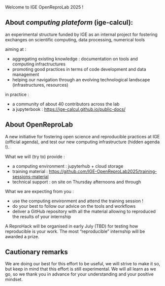  Welcome to IGE OpenReproLab 2025 ! 
 
##  About *computing plateform* (ige-calcul): 

an experimental structure funded by IGE as an internal project for fostering exchanges on scientific computing, data processing, numerical tools

aiming at  : 
 - aggregating existing knowledge : documentation on tools and computing infractructures 
 - promoting good practices in terms of code development and data management 
 - helping our navigation through an evolving technological landscape (infrastructures, resources)

in practice : 
 - a community of about 40 contributors across the lab
 - a jupyterbook : https://ige-calcul.github.io/public-docs/


## About OpenReproLab 
A new initiative for fostering open science and reproducible practices at IGE (official agenda), and test our new computing infrastructure (hidden agenda !). 

What we will (try to) provide : 
 - a computing environment : jupyterhub + cloud storage
 - training material : https://github.com/IGE-OpenReproLab2025/training-sessions-material
 - technical support : on site on Thursday afternoons and through  

What we are expecting from you : 
 - use the computing environment and attend the training session ! 
 - do your best to follow our advice on the tools and workflows 
 - deliver a GitHub repository with all the material allowing to reproduced the results of your internship  

A ReproHack will be organised in early July (TBD) for testing how reproducible is your work. The most “reproducible” internship will be awarded a prize. 
 
 
## Cautionary remarks 
We are doing our best for this effort to be useful, we will strive to make it so, but keep in mind that this effort is still experimental. We will all learn as we go, so we thank you in advance for your understanding and your positive mindset. 

